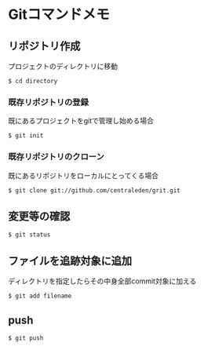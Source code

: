 # Gitコマンドメモ
## リポジトリ作成
プロジェクトのディレクトリに移動
```
$ cd directory
```
### 既存リポジトリの登録
既にあるプロジェクトをgitで管理し始める場合
```
$ git init
```
### 既存リポジトリのクローン
既にあるリポジトリをローカルにとってくる場合
```
$ git clone git://github.com/centraleden/grit.git
```
## 変更等の確認
```
$ git status
```
## ファイルを追跡対象に追加
ディレクトリを指定したらその中身全部commit対象に加える
```
$ git add filename
```
## push
```
$ git push
```
